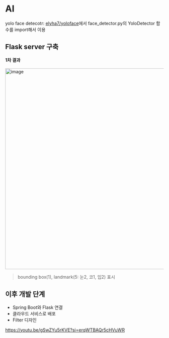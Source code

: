 # AI

yolo face detecotr: [elyha7/yoloface](https://github.com/elyha7/yoloface)에서 face_detector.py의 YoloDetector 함수를 import해서 이용
## Flask server 구축

**1차 결과**
<br><br>
<img width="640" alt="image" src="https://github.com/Filter-Web/AI/assets/77441026/d5f4b45a-e7b7-454a-ba40-c8b0c9700131">

> bounding box(1), landmark(5: 눈2, 코1, 입2) 표시

## 이후 개발 단계
- Spring Boot와 Flask 연결
- 클라우드 서비스로 배포
- Filter 디자인

https://youtu.be/gSwZYu5rKVE?si=erqWTBAQr5cHVuWR